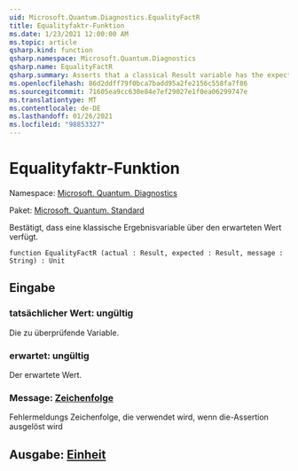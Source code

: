 ```yaml
---
uid: Microsoft.Quantum.Diagnostics.EqualityFactR
title: Equalityfaktr-Funktion
ms.date: 1/23/2021 12:00:00 AM
ms.topic: article
qsharp.kind: function
qsharp.namespace: Microsoft.Quantum.Diagnostics
qsharp.name: EqualityFactR
qsharp.summary: Asserts that a classical Result variable has the expected value.
ms.openlocfilehash: 86d2ddff79f0bca7badd95a2fe2156c558fa7f86
ms.sourcegitcommit: 71605ea9cc630e84e7ef29027e1f0ea06299747e
ms.translationtype: MT
ms.contentlocale: de-DE
ms.lasthandoff: 01/26/2021
ms.locfileid: "98853327"
---
```

# <a name="equalityfactr-function"></a>Equalityfaktr-Funktion

Namespace: [Microsoft. Quantum. Diagnostics](xref:Microsoft.Quantum.Diagnostics)

Paket: [Microsoft. Quantum. Standard](https://nuget.org/packages/Microsoft.Quantum.Standard)


Bestätigt, dass eine klassische Ergebnisvariable über den erwarteten Wert verfügt.

```qsharp
function EqualityFactR (actual : Result, expected : Result, message : String) : Unit
```


## <a name="input"></a>Eingabe

### <a name="actual--__invalidresult__"></a>tatsächlicher Wert: __ungültig <Result>__

Die zu überprüfende Variable.


### <a name="expected--__invalidresult__"></a>erwartet: __ungültig <Result>__

Der erwartete Wert.


### <a name="message--string"></a>Message: [Zeichenfolge](xref:microsoft.quantum.lang-ref.string)

Fehlermeldungs Zeichenfolge, die verwendet wird, wenn die-Assertion ausgelöst wird



## <a name="output--unit"></a>Ausgabe: [Einheit](xref:microsoft.quantum.lang-ref.unit)

